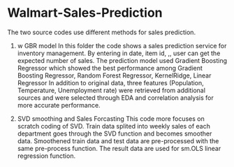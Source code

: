 # Walmart-Sales-Prediction   
The two source codes use different methods for sales prediction.  
1. w GBR model
  In this folder the code shows a sales prediction service for inventory management.
  By entering in date, item id, ,, user can get the expected number of sales.
  The prediction model used Gradient Boosting Regressor which showed the best performance among Gradient Boosting Regressor, Random Forest Regressor, KernelRidge, Linear Regressor
  In addition to original data, three features (Population, Temperature, Unemployment rate) were retrieved from additional sources and were selected through EDA and correlation analysis for more accurate performance.

2. SVD smoothing and Sales Forcasting
   This code more focuses on scratch coding of SVD.
   Train data splited into weekly sales of each department goes through the SVD function and becomes smoother data.
   Smoothened train data and test data are pre-processed with the same pre-process function.
   The result data are used for sm.OLS linear regression function.
